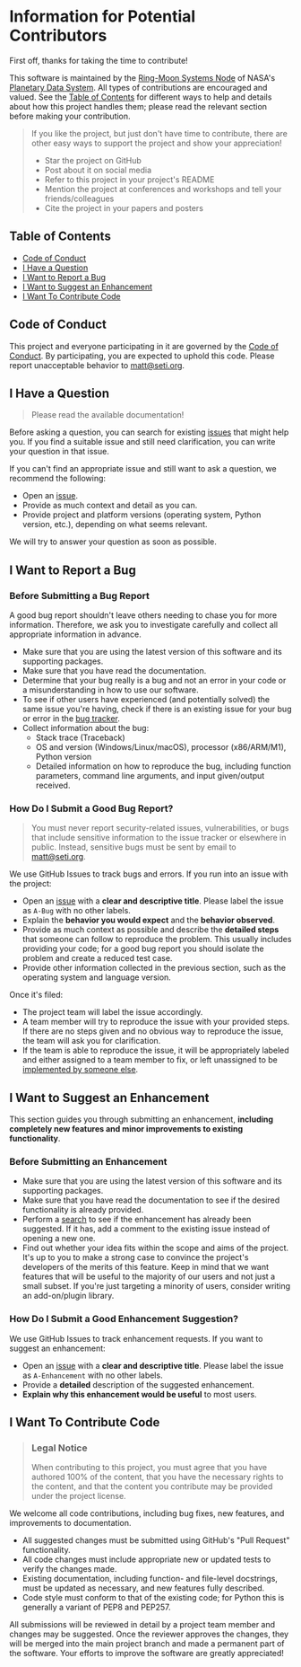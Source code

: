 # Information for Potential Contributors

First off, thanks for taking the time to contribute!

This software is maintained by the [Ring-Moon Systems Node](https://pds-rings.seti.org) of NASA's [Planetary Data System](https://pds.nasa.gov). All types of contributions are encouraged and valued. See the [Table of Contents](#table-of-contents) for different ways to help and details about how this project handles them; please read the relevant section before making your contribution.

> If you like the project, but just don't have time to contribute, there are other easy ways to support the project and show your appreciation!
> - Star the project on GitHub
> - Post about it on social media
> - Refer to this project in your project's README
> - Mention the project at conferences and workshops and tell your friends/colleagues
> - Cite the project in your papers and posters


## Table of Contents

- [Code of Conduct](#code-of-conduct)
- [I Have a Question](#i-have-a-question)
- [I Want to Report a Bug](#i-want-to-report-a-bug)
- [I Want to Suggest an Enhancement](#i-want-to-suggest-an-enhancement)
- [I Want To Contribute Code](#i-want-to-contribute-code)


## Code of Conduct

This project and everyone participating in it are governed by the
[Code of Conduct](CODE_OF_CONDUCT.md).
By participating, you are expected to uphold this code. Please report unacceptable behavior
to <matt@seti.org>.


## I Have a Question

> Please read the available documentation!

Before asking a question, you can search for existing [issues](https://github.com/SETI/rms-picmaker/issues) that might help you. If you find a suitable issue and still need clarification, you can write your question in that issue.

If you can't find an appropriate issue and still want to ask a question, we recommend the following:

- Open an [issue](https://github.com/SETI/rms-picmaker/issues/new).
- Provide as much context and detail as you can.
- Provide project and platform versions (operating system, Python version, etc.), depending on what seems relevant.

We will try to answer your question as soon as possible.


## I Want to Report a Bug

### Before Submitting a Bug Report

A good bug report shouldn't leave others needing to chase you for more information. Therefore, we ask you to investigate carefully and collect all appropriate information in advance.

- Make sure that you are using the latest version of this software and its supporting packages.
- Make sure that you have read the documentation.
- Determine that your bug really is a bug and not an error in your code or a misunderstanding in how to use our software.
- To see if other users have experienced (and potentially solved) the same issue you're having, check if there is an existing issue for your bug or error in the [bug tracker](https://github.com/SETI/rms-picmaker/issues).
- Collect information about the bug:
  - Stack trace (Traceback)
  - OS and version (Windows/Linux/macOS), processor (x86/ARM/M1), Python version
  - Detailed information on how to reproduce the bug, including function parameters, command line arguments, and input given/output received.

### How Do I Submit a Good Bug Report?

> You must never report security-related issues, vulnerabilities, or bugs that include sensitive information to the issue tracker or elsewhere in public. Instead, sensitive bugs must be sent by email to <matt@seti.org>.

We use GitHub Issues to track bugs and errors. If you run into an issue with the project:

- Open an [issue](https://github.com/SETI/rms-picmaker/issues/new) with a **clear and descriptive title**. Please label the issue as `A-Bug` with no other labels.
- Explain the **behavior you would expect** and the **behavior observed**.
- Provide as much context as possible and describe the **detailed steps** that someone can follow to reproduce the problem. This usually includes providing your code; for a good bug report you should isolate the problem and create a reduced test case.
- Provide other information collected in the previous section, such as the operating system and language version.

Once it's filed:

- The project team will label the issue accordingly.
- A team member will try to reproduce the issue with your provided steps. If there are no steps given and no obvious way to reproduce the issue, the team will ask you for clarification.
- If the team is able to reproduce the issue, it will be appropriately labeled and either assigned to a team member to fix, or left unassigned to be [implemented by someone else](#i-want-to-contribute-code).


## I Want to Suggest an Enhancement

This section guides you through submitting an enhancement, **including completely new features and minor improvements to existing functionality**.

### Before Submitting an Enhancement

- Make sure that you are using the latest version of this software and its supporting packages.
- Make sure that you have read the documentation to see if the desired functionality is already provided.
- Perform a [search](https://github.com/SETI/rms-picmaker/issues) to see if the enhancement has already been suggested. If it has, add a comment to the existing issue instead of opening a new one.
- Find out whether your idea fits within the scope and aims of the project. It's up to you to make a strong case to convince the project's developers of the merits of this feature. Keep in mind that we want features that will be useful to the majority of our users and not just a small subset. If you're just targeting a minority of users, consider writing an add-on/plugin library.

### How Do I Submit a Good Enhancement Suggestion?

We use GitHub Issues to track enhancement requests. If you want to suggest an enhancement:

- Open an [issue](https://github.com/SETI/rms-picmaker/issues/new) with a **clear and descriptive title**. Please label the issue as `A-Enhancement` with no other labels.
- Provide a **detailed** description of the suggested enhancement.
- **Explain why this enhancement would be useful** to most users.


## I Want To Contribute Code

> ### Legal Notice 
> When contributing to this project, you must agree that you have authored 100% of the content, that you have the necessary rights to the content, and that the content you contribute may be provided under the project license.

We welcome all code contributions, including bug fixes, new features, and improvements to documentation.

- All suggested changes must be submitted using GitHub's "Pull Request" functionality.
- All code changes must include appropriate new or updated tests to verify the changes made.
- Existing documentation, including function- and file-level docstrings, must be updated as necessary, and new features fully described.
- Code style must conform to that of the existing code; for Python this is generally a variant of PEP8 and PEP257.

All submissions will be reviewed in detail by a project team member and changes may be suggested. Once the reviewer approves the changes, they will be merged into the main project branch and made a permanent part of the software. Your efforts to improve the software are greatly appreciated!
